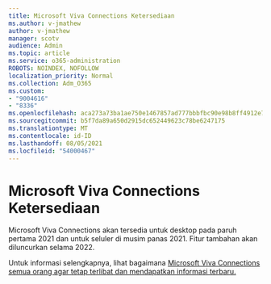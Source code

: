 ```yaml
---
title: Microsoft Viva Connections Ketersediaan
ms.author: v-jmathew
author: v-jmathew
manager: scotv
audience: Admin
ms.topic: article
ms.service: o365-administration
ROBOTS: NOINDEX, NOFOLLOW
localization_priority: Normal
ms.collection: Adm_O365
ms.custom:
- "9004616"
- "8336"
ms.openlocfilehash: aca273a73ba1ae750e1467857ad777bbbfbc90e98b8ff4912e7acef498010221
ms.sourcegitcommit: b5f7da89a650d2915dc652449623c78be6247175
ms.translationtype: MT
ms.contentlocale: id-ID
ms.lasthandoff: 08/05/2021
ms.locfileid: "54000467"
---
```

# <a name="microsoft-viva-connections-availability"></a>Microsoft Viva Connections Ketersediaan

Microsoft Viva Connections akan tersedia untuk desktop pada paruh pertama 2021 dan untuk seluler di musim panas 2021. Fitur tambahan akan diluncurkan selama 2022.

Untuk informasi selengkapnya, lihat bagaimana [Microsoft Viva Connections semua orang agar tetap terlibat dan mendapatkan informasi terbaru.](https://techcommunity.microsoft.com/t5/microsoft-viva-blog/microsoft-viva-connections-helps-everyone-to-stay-engaged-and/ba-p/2107009)
